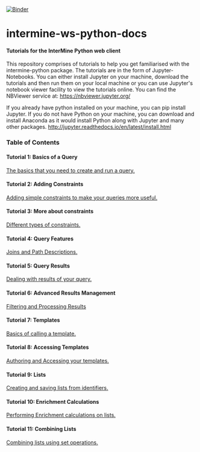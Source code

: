 [![Binder](https://mybinder.org/badge.svg)](https://mybinder.org/v2/gh/intermine/intermine-ws-python-docs/master)

# intermine-ws-python-docs
#### Tutorials for the InterMine Python web client

This repository comprises of tutorials to help you get familiarised with the intermine-python package. The tutorials are in the form of Jupyter-Notebooks. You can either install Jupyter on your machine, download the tutorials and then run them on your local machine or you can use Jupyter's notebook viewer facility to view the tutorials online. 
You can find the NBViewer service at: https://nbviewer.jupyter.org/

If you already have python installed on your machine, you can pip install Jupyter. If you do not have Python on your machine, you can download and install Anaconda as it would install Python along with Jupyter and many other packages. 
http://jupyter.readthedocs.io/en/latest/install.html


### Table of Contents
#### Tutorial 1: Basics of a Query
[The basics that you need to create and run a query.](01-tutorial.ipynb)

#### Tutorial 2: Adding Constraints
[Adding simple constraints to make your queries more useful.](02-tutorial.ipynb)

#### Tutorial 3: More about constraints
[Different types of constraints.](03-tutorial.ipynb)

#### Tutorial 4: Query Features
[Joins and Path Descriptions.](04-tutorial.ipynb)


#### Tutorial 5: Query Results
[Dealing with results of your query.](05-tutorial.ipynb)

#### Tutorial 6: Advanced Results Management
[Filtering and Processing Results](06-tutorial.ipynb)

#### Tutorial 7: Templates
[Basics of calling a template.](07-tutorial.ipynb)

#### Tutorial 8: Accessing Templates
[Authoring and Accessing your templates.](08-tutorial.ipynb)

#### Tutorial 9: Lists
[Creating and saving lists from identifiers.](09-tutorial.ipynb)

#### Tutorial 10: Enrichment Calculations
[Performing Enrichment calculations on lists.](10-tutorial.ipynb)

#### Tutorial 11: Combining Lists
[Combining lists using set operations.](11-tutorial.ipynb) 



